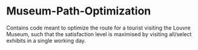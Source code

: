 # Museum-Path-Optimization
Contains code meant to optimize the route for a tourist visiting the Louvre Museum, such that the satisfaction level is maximised by visiting all/select exhibits in a single working day. 
